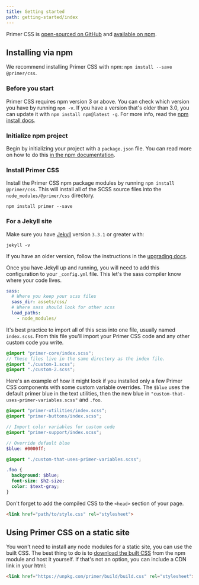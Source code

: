 ```yaml
---
title: Getting started
path: getting-started/index
---
```


Primer CSS is [open-sourced on GitHub](https://github.com/primer/primer) and [available on npm](https://www.npmjs.com/package/primer).

## Installing via npm

We recommend installing Primer CSS with npm: `npm install --save @primer/css`.

### Before you start

Primer CSS requires npm version 3 or above. You can check which version you have by running `npm -v`. If you have a version that's older than 3.0, you can update it with `npm install npm@latest -g`. For more info, read the [npm install docs](https://docs.npmjs.com/getting-started/installing-node).

### Initialize npm project

Begin by initializing your project with a `package.json` file. You can read more on how to do this [in the npm documentation](https://docs.npmjs.com/getting-started/using-a-package.json#creating-a-packagejson).

### Install Primer CSS

Install the Primer CSS npm package modules by running `npm install @primer/css`. This will install all of the SCSS source files into the `node_modules/@primer/css` directory.

```
npm install primer --save
```

### For a Jekyll site

Make sure you have [Jekyll](https://jekyllrb.com/) version `3.3.1` or greater with:

```
jekyll -v
```

If you have an older version, follow the instructions in the [upgrading docs](https://jekyllrb.com/docs/upgrading/).

Once you have Jekyll up and running, you will need to add this configuration to your `_config.yml` file. This let's the sass compiler know where your code lives.

```yml
sass:
  # Where you keep your scss files
  sass_dir: assets/css/
  # Where sass should look for other scss
  load_paths:
    - node_modules/
```

It's best practice to import all of this scss into one file, usually named `index.scss`. From this file you'll import your Primer CSS code and any other custom code you write.

```scss
@import "primer-core/index.scss";
// These files live in the same directory as the index file.
@import "./custom-1.scss";
@import "./custom-2.scss";
```

Here's an example of how it might look if you installed only a few Primer CSS components with some custom variable overrides. The `$blue` uses the default primer blue in the text utilities, then the new blue in `"custom-that-uses-primer-variables.scss"` and `.foo`.

```scss
@import "primer-utilities/index.scss";
@import "primer-buttons/index.scss";

// Import color variables for custom code
@import "primer-support/index.scss";

// Override default blue
$blue: #0000ff;

@import "./custom-that-uses-primer-variables.scss";

.foo {
  background: $blue;
  font-size: $h2-size;
  color: $text-gray;
}
```

Don't forget to add the compiled CSS to the `<head>` section of your page.

```html inert=true
<link href="path/to/style.css" rel="stylesheet">
```

## Using Primer CSS on a static site

You won't need to install any node modules for a static site, you can use the built CSS. The best thing to do is to [download the built CSS](https://unpkg.com/primer/build/build.css) from the npm module and host it yourself. If that's not an option, you can include a CDN link in your html:

```html inert=true
<link href="https://unpkg.com/primer/build/build.css" rel="stylesheet">
```
